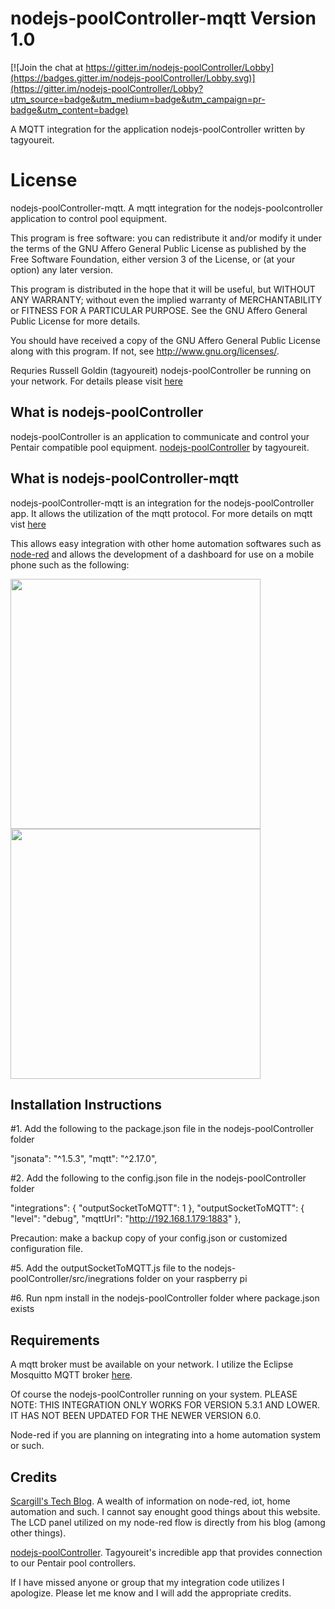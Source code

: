 # nodejs-poolController-mqtt  Version 1.0

[![Join the chat at https://gitter.im/nodejs-poolController/Lobby](https://badges.gitter.im/nodejs-poolController/Lobby.svg)](https://gitter.im/nodejs-poolController/Lobby?utm_source=badge&utm_medium=badge&utm_campaign=pr-badge&utm_content=badge) 

 A MQTT integration for the application nodejs-poolController written by tagyoureit.


# License

nodejs-poolController-mqtt.  A mqtt integration for the nodejs-poolcontroller application to control pool equipment.

This program is free software: you can redistribute it and/or modify
it under the terms of the GNU Affero General Public License as
published by the Free Software Foundation, either version 3 of the
License, or (at your option) any later version.

This program is distributed in the hope that it will be useful,
but WITHOUT ANY WARRANTY; without even the implied warranty of
MERCHANTABILITY or FITNESS FOR A PARTICULAR PURPOSE.  See the
GNU Affero General Public License for more details.

You should have received a copy of the GNU Affero General Public License
along with this program.  If not, see <http://www.gnu.org/licenses/>.

Requries Russell Goldin (tagyoureit) nodejs-poolController be running on your network.  For details please visit [here](https://github.com/tagyoureit/nodejs-poolController)

## What is nodejs-poolController

nodejs-poolController is an application to communicate and control your Pentair compatible pool equipment.  [nodejs-poolController](https://github.com/tagyoureit/nodejs-poolController) by tagyoureit.

## What is nodejs-poolController-mqtt

nodejs-poolController-mqtt is an integration for the nodejs-poolController app.  It allows the utilization of the mqtt protocol.  For more details on mqtt vist [here](http://mqtt.org)

This allows easy integration with other home automation softwares such as [node-red](https://nodered.org) and allows the development of a dashboard for use on a mobile phone such as the following:

<img src="https://github.com/crsherman/nodejs-poolController-mqtt/blob/master/images/IMG_0600.PNG" height="400"> 
<img src="https://github.com/crsherman/nodejs-poolController-mqtt/blob/master/images/IMG_0601.PNG" height="400"> 

## Installation Instructions

#1.  Add the following to the package.json file in the nodejs-poolController folder 

"jsonata": "^1.5.3",
"mqtt": "^2.17.0",

#2.  Add the following to the config.json file in the nodejs-poolController folder 

"integrations": {
        "outputSocketToMQTT": 1
    },
"outputSocketToMQTT": {
        "level": "debug",
        "mqttUrl": "http://192.168.1.179:1883"
    },

Precaution:  make a backup copy of your config.json or customized configuration file.  

#5.  Add the outputSocketToMQTT.js file to the nodejs-poolController/src/inegrations folder on your raspberry pi

#6.  Run npm install in the nodejs-poolController folder where package.json exists

## Requirements

A mqtt broker must be available on your network.  I utilize the Eclipse Mosquitto MQTT broker [here](https://mosquitto.org).

Of course the nodejs-poolController running on your system.  PLEASE NOTE: THIS INTEGRATION ONLY WORKS FOR VERSION 5.3.1 AND LOWER.  IT HAS NOT BEEN UPDATED FOR THE NEWER VERSION 6.0.

Node-red if you are planning on integrating into a home automation system or such.

## Credits

[Scargill's Tech Blog](https://tech.scargill.net).  A wealth of information on node-red, iot, home automation and such.  I cannot say enought good things about this website.  The LCD panel utilized on my node-red flow is directly from his blog (among other things).

[nodejs-poolController](https://github.com/tagyoureit/nodejs-poolController).  Tagyoureit's incredible app that provides connection to our Pentair pool controllers.

If I have missed anyone or group that my integration code utilizes I apologize.  Please let me know and I will add the appropriate credits.  
